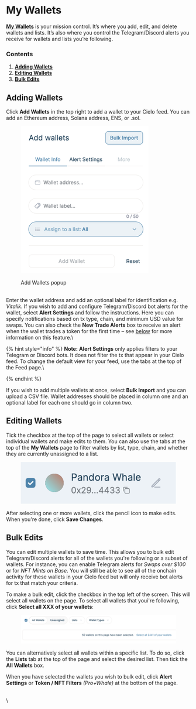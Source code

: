 # My Wallets

[**My Wallets**](https://app.cielo.finance/my-wallets) is your mission control. It’s where you add, edit, and delete wallets and lists. It’s also where you control the Telegram/Discord alerts you receive for wallets and lists you’re following.

### Contents

1. [**Adding Wallets**](./#adding-wallets)
2. [**Editing Wallets**](./#editing-wallets)
3. [**Bulk Edits**](./#bulk-edits)

## Adding Wallets

Click **Add Wallets** in the top right to add a wallet to your Cielo feed. You can add an Ethereum address, Solana address, ENS, or .sol.

<figure><img src="../.gitbook/assets/Screenshot 2024-03-03 at 13.22.56.png" alt="" width="350"><figcaption><p>Add Wallets popup</p></figcaption></figure>

\
Enter the wallet address and add an optional label for identification e.g. _Vitalik_. If you wish to add and configure Telegram/Discord bot alerts for the wallet, select **Alert Settings** and follow the instructions. Here you can specify notifications based on tx type, chain, and minimum USD value for swaps. You can also check the **New Trade Alerts** box to receive an alert when the wallet trades a token for the first time – see [below](./#new-trade-alerts) for more information on this feature.\


{% hint style="info" %}
**Note:** **Alert Settings** only applies filters to your Telegram or Discord bots. It does not filter the tx that appear in your Cielo feed. To change the default view for your feed, use the tabs at the top of the Feed page.\

{% endhint %}

If you wish to add multiple wallets at once, select **Bulk Import** and you can upload a CSV file. Wallet addresses should be placed in column one and an optional label for each one should go in column two.

## Editing Wallets

Tick the checkbox at the top of the page to select all wallets or select individual wallets and make edits to them. You can also use the tabs at the top of the **My Wallets** page to filter wallets by list, type, chain,  and whether they are currently unassigned to a list.

<figure><img src="../.gitbook/assets/Screenshot 2024-03-03 at 13.49.33.png" alt=""><figcaption></figcaption></figure>

After selecting one or more wallets, click the pencil icon to make edits. When you're done, click **Save Changes**.



## Bulk Edits

You can edit multiple wallets to save time. This allows you to bulk edit Telegram/Discord alerts for all of the wallets you're following or a subset of wallets. For instance, you can enable Telegram alerts for _Swaps over $100_ or for _NFT Mints on Base_. You will still be able to see all of the onchain activity for these wallets in your Cielo feed but will only receive bot alerts for tx that match your criteria.

To make a bulk edit, click the checkbox in the top left of the screen. This will select all wallets on the page. To select all wallets that youi're following, click **Select all XXX of your wallets**:



<figure><img src="../.gitbook/assets/Screenshot 2024-04-04 at 10.26.26.png" alt=""><figcaption></figcaption></figure>

You can alternatively select all wallets within a specific list. To do so, click the **Lists** tab at the top of the page and select the desired list. Then tick the **All Wallets** box.

When you have selected the wallets you wish to bulk edit, click **Alert Settings** or **Token / NFT Filters** _(Pro+Whale)_ at the bottom of the page.





\
\
